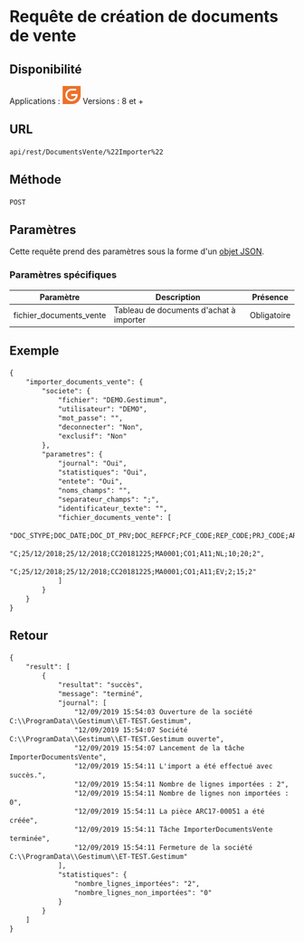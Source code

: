 # Requête de création de documents de vente


## Disponibilité


Applications : ![](../GestionCommerciale32.png)
Versions : 8 et +


## URL

``
api/rest/DocumentsVente/%22Importer%22
``

## Méthode

``
POST
``

## Paramètres


Cette requête prend des paramètres sous la forme d'un [objet JSON](../ObjetJSONParametreRequetes.md).


### Paramètres spécifiques

| Paramètre | Description | Présence |
|---|---|---|
| fichier\_documents\_vente | Tableau de documents d'achat à importer | Obligatoire |


## Exemple

````
{
    "importer_documents_vente": {
        "societe": {
            "fichier": "DEMO.Gestimum",
            "utilisateur": "DEMO",
            "mot_passe": "",
            "deconnecter": "Non",
            "exclusif": "Non"
        },
        "parametres": {
            "journal": "Oui",
            "statistiques": "Oui",
            "entete": "Oui",
            "noms_champs": "",
            "separateur_champs": ";",
            "identificateur_texte": "",
            "fichier_documents_vente": [
                "DOC_STYPE;DOC_DATE;DOC_DT_PRV;DOC_REFPCF;PCF_CODE;REP_CODE;PRJ_CODE;ART_CODE;LIG_QTE;LIG_P_BRUT;LIG_REMISE",
                "C;25/12/2018;25/12/2018;CC20181225;MA0001;CO1;A11;NL;10;20;2",
                "C;25/12/2018;25/12/2018;CC20181225;MA0001;CO1;A11;EV;2;15;2"
            ]
        }
    }
}
````

## Retour

````
{
    "result": [
        {
            "resultat": "succès",
            "message": "terminé",
            "journal": [
                "12/09/2019 15:54:03 Ouverture de la société C:\\ProgramData\\Gestimum\\ET-TEST.Gestimum",
                "12/09/2019 15:54:07 Société C:\\ProgramData\\Gestimum\\ET-TEST.Gestimum ouverte",
                "12/09/2019 15:54:07 Lancement de la tâche ImporterDocumentsVente",
                "12/09/2019 15:54:11 L'import a été effectué avec succès.",
                "12/09/2019 15:54:11 Nombre de lignes importées : 2",
                "12/09/2019 15:54:11 Nombre de lignes non importées : 0",
                "12/09/2019 15:54:11 La pièce ARC17-00051 a été créée",
                "12/09/2019 15:54:11 Tâche ImporterDocumentsVente terminée",
                "12/09/2019 15:54:11 Fermeture de la société C:\\ProgramData\\Gestimum\\ET-TEST.Gestimum"
            ],
            "statistiques": {
                "nombre_lignes_importées": "2",
                "nombre_lignes_non_importées": "0"
            }
        }
    ]
}
````